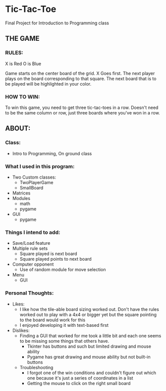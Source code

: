 # Tic-Tac-Toe
Final Project for Introduction to Programming class

## THE GAME

### RULES:

X is Red
O is Blue

Game starts on the center board of the grid.
X Goes first. The next player plays on the board corresponding
to that square. The next board that is to be played will be highlighted in your color.

### HOW TO WIN:

To win this game, you need to get three tic-tac-toes in a row.
Doesn't need to be the same column or row, just three boards where you've won in a row.





## ABOUT:

### Class:
- Intro to Programming, On ground class

### What I used in this program:
- Two Custom classes:
	- TwoPlayerGame
	- SmallBoard
- Matrices
- Modules
	- math
	- pygame
- GUI
	- pygame

### Things I intend to add:
- Save/Load feature
- Multiple rule sets
	- Square played is next board
	- Square played points to next board
- Computer opponent
	- Use of random module for move selection
- Menu
	- GUI

### Personal Thoughts:
- Likes:
	- I like how the tile-able board sizing worked out. Don't have the rules worked out to play with a 4x4 or bigger yet but the square pointing to the board would work for this
	- I enjoyed developing it with text-based first
- Dislikes:
	- Finding a GUI that worked for me took a little bit and each one seems to be missing some things that others have.
		- Tkinter has buttons and such but limited drawing and mouse ability
		- Pygame has great drawing and mouse ability but not built-in buttons
	- Troubleshooting
		- I forgot one of the win conditions and couldn't figure out which one because it's just a series of coordinates in a list
		- Getting the mouse to click on the right small board
